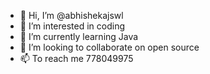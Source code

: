 - 👋 Hi, I’m @abhishekajswl
- 👀 I’m interested in coding
- 🌱 I’m currently learning Java
- 💞️ I’m looking to collaborate on open source
- 📫 To reach me 778049975

<!---
abhishekajswl/abhishekajswl is a ✨ special ✨ repository because its `README.md` (this file) appears on your GitHub profile.
You can click the Preview link to take a look at your changes.
--->
